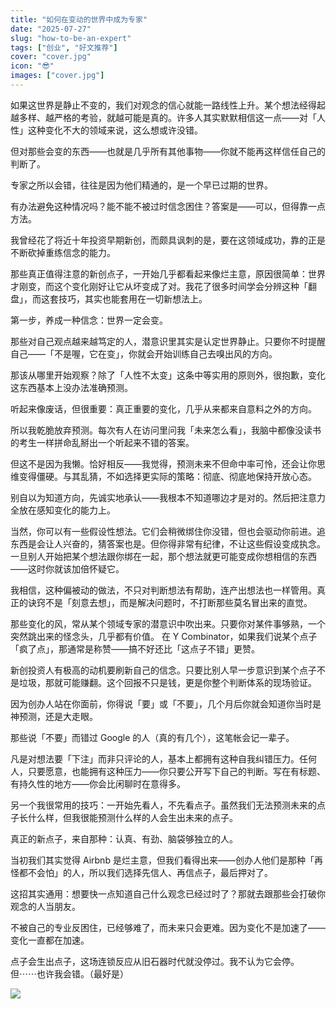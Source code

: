 ```yaml
---
title: "如何在变动的世界中成为专家"
date: "2025-07-27"
slug: "how-to-be-an-expert"
tags: ["创业", "好文推荐"]
cover: "cover.jpg"
icon: "😎"
images: ["cover.jpg"]
---
```

如果这世界是静止不变的，我们对观念的信心就能一路线性上升。某个想法经得起越多样、越严格的考验，就越可能是真的。许多人其实默默相信这一点——对「人性」这种变化不大的领域来说，这么想或许没错。



但对那些会变的东西——也就是几乎所有其他事物——你就不能再这样信任自己的判断了。



专家之所以会错，往往是因为他们精通的，是一个早已过期的世界。



有办法避免这种情况吗？能不能不被过时信念困住？答案是——可以，但得靠一点方法。



我曾经花了将近十年投资早期新创，而颇具讽刺的是，要在这领域成功，靠的正是不断砍掉重练信念的能力。



那些真正值得注意的新创点子，一开始几乎都看起来像烂主意，原因很简单：世界才刚变，而这个变化刚好让它从坏变成了对。我花了很多时间学会分辨这种「翻盘」，而这套技巧，其实也能套用在一切新想法上。



第一步，养成一种信念：世界一定会变。



那些对自己观点越来越笃定的人，潜意识里其实是认定世界静止。只要你不时提醒自己——「不是喔，它在变」，你就会开始训练自己去嗅出风的方向。



那该从哪里开始观察？除了「人性不太变」这条中等实用的原则外，很抱歉，变化这东西基本上没办法准确预测。



听起来像废话，但很重要：真正重要的变化，几乎从来都来自意料之外的方向。



所以我乾脆放弃预测。每次有人在访问里问我「未来怎么看」，我脑中都像没读书的考生一样拼命乱掰出一个听起来不错的答案。



但这不是因为我懒。恰好相反——我觉得，预测未来不但命中率可怜，还会让你思维变得僵硬。与其乱猜，不如选择更实际的策略：彻底、彻底地保持开放心态。



别自以为知道方向，先诚实地承认——我根本不知道哪边才是对的。然后把注意力全放在感知变化的能力上。



当然，你可以有一些假设性想法。它们会稍微绑住你没错，但也会驱动你前进。追东西是会让人兴奋的，猜答案也是。但你得非常有纪律，不让这些假设变成执念。
一旦别人开始把某个想法跟你绑在一起，那个想法就更可能变成你想相信的东西——这时你就该加倍怀疑它。



我相信，这种偏被动的做法，不只对判断想法有帮助，连产出想法也一样管用。真正的诀窍不是「刻意去想」，而是解决问题时，不打断那些莫名冒出来的直觉。



那些变化的风，常从某个领域专家的潜意识中吹出来。只要你对某件事够熟，一个突然跳出来的怪念头，几乎都有价值。
在 Y Combinator，如果我们说某个点子「疯了点」，那通常是称赞——搞不好还比「这点子不错」更赞。



新创投资人有极高的动机要刷新自己的信念。只要比别人早一步意识到某个点子不是垃圾，那就可能赚翻。这个回报不只是钱，更是你整个判断体系的现场验证。



因为创办人站在你面前，你得说「要」或「不要」，几个月后你就会知道你当时是神预测，还是大走眼。



那些说「不要」而错过 Google 的人（真的有几个），这笔帐会记一辈子。



凡是对想法要「下注」而非只评论的人，基本上都拥有这种自我纠错压力。任何人，只要愿意，也能拥有这种压力——你只要公开写下自己的判断。写在有标题、有持久性的地方——你会比闲聊时在意得多。



另一个我很常用的技巧：一开始先看人，不先看点子。虽然我们无法预测未来的点子长什么样，但我很能预测什么样的人会生出未来的点子。



真正的新点子，来自那种：认真、有劲、脑袋够独立的人。



当初我们其实觉得 Airbnb 是烂主意，但我们看得出来——创办人他们是那种「再怪都不会怕」的人，所以我们选择先信人、再信点子，最后押对了。



这招其实通用：想要快一点知道自己什么观念已经过时了？那就去跟那些会打破你观念的人当朋友。



不被自己的专业反困住，已经够难了，而未来只会更难。因为变化不是加速了——变化一直都在加速。



点子会生出点子，这场连锁反应从旧石器时代就没停过。我不认为它会停。
但⋯⋯也许我会错。（最好是）




![](https://prod-files-secure.s3.us-west-2.amazonaws.com/112d0858-5090-4d34-a606-b75eb8d65fd2/46476355-9cf3-4e99-9b7a-3531bc426380/1000202064.png?X-Amz-Algorithm=AWS4-HMAC-SHA256&X-Amz-Content-Sha256=UNSIGNED-PAYLOAD&X-Amz-Credential=ASIAZI2LB466TBOT66NJ%2F20250920%2Fus-west-2%2Fs3%2Faws4_request&X-Amz-Date=20250920T130138Z&X-Amz-Expires=3600&X-Amz-Security-Token=IQoJb3JpZ2luX2VjEHIaCXVzLXdlc3QtMiJHMEUCICX8O5HgMIXgXcOgaQjXsfEl9cfEUL8TVRFrx%2BXwncvGAiEA8poaJd6ehM3UjiIoTWTMuLq3lZoNxANxHJoUCPjioecqiAQI6%2F%2F%2F%2F%2F%2F%2F%2F%2F%2F%2FARAAGgw2Mzc0MjMxODM4MDUiDCUy3H2TV53%2FSIBzTyrcAyZnR9q3Q5tYTrJaB6M6swttU9EdOCXSz8e%2F7xBCDwLk9ncTTFGJaZJVPR6mAP3PnB5GfLiX5H9dtYNxT8p4qZkun%2BXQdvqsIVIVu%2BtkVdRPrDSSliA8L%2Bk%2F2GGAOmUk84nyPxXF0Llpni7Sf0cyZCUEffk0AQXdCsMhKAG%2BA0wt5xAa5y3LrJt2wavLzGLBUbX84CvmoJOWhhmw8DoP%2FhHeAJUqLthix0fkr7P052QbQ04bzA3O4SA%2F6j0caCgZJnWrdyQrgULHnRyMVBA7uuRbjlr5XOZaN38Mry9d1PzhddZjBvv4eQ8Sg8VS6vUCiXekT6zxTTyAfCsbnAp%2BqHyoPOWAvXCJklkRqrwcjKdrbQKYMLTf4ORyQDYUGFLzQatIQxbj6GoyoQQa61rl1KgIt7nDBMJJ70Disiqm1bL7YA2gsrG8omLO4Voh7VYj0i9%2BnpHplcY3mH52VxCY5vHNw8xbP2SQDXY44Vgy%2BojR2akVtLRScIcvwZxeHwLxvy6zgUqaLme5YjRvepb1y4OjPbZ4H8DhZmGO2zFPiHNMSbHfcafcPFR2TFwGCcgnk9am95f%2FgYF1eUQDMntDTXIxz4rbp2txGzcBYZH0jCFwrVoOUk22sUYRaeENMNjpucYGOqUB8yiNHzou0QRcaEJ6CahGaDJdUO2JNgGwYNSoIDThV6gOp7H666%2F3%2BYHSVkP9tRK9ofBPTSUyk56d%2FqWMdHUJWGL81bKbqUU8bjHZ%2BVny2DyEAJVyH63DIltL8svoXrOx8m50gwtm7ApB3kr5d5f4Ft1VCUIjPDDjxM%2BBnSmbf9afaW%2FmrINEvJ0dHNZ0oUE8bgwLqQ6M72lcA5pMRUqZypzcKxo3&X-Amz-Signature=8db2bc4dfd615fb742f03358b7dfa284caca304770a96f02b266e5d16fdd5336&X-Amz-SignedHeaders=host&x-amz-checksum-mode=ENABLED&x-id=GetObject)

